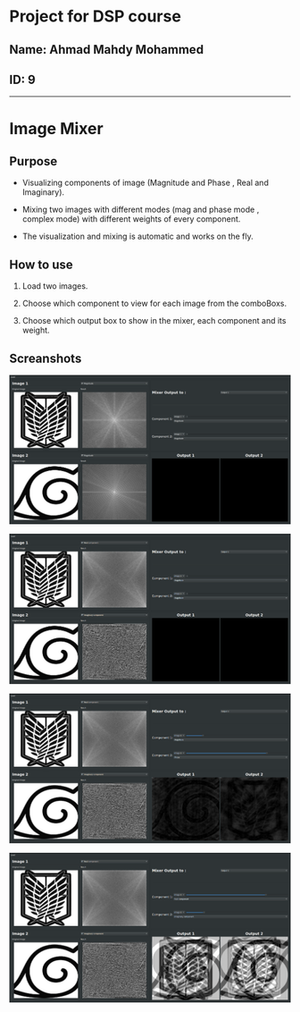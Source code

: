 # Project for DSP course

## Name: Ahmad Mahdy Mohammed

## ID: 9
-------------------------------------------------------------------------

# **Image Mixer**

## Purpose

* Visualizing components of image (Magnitude and Phase , Real and Imaginary).

* Mixing two images with different modes (mag and phase mode , complex mode) with different weights of every component.

* The visualization and mixing is automatic and works on the fly.

## How to use

1. Load two images.

2. Choose which component to view for each image from the comboBoxs.

3. Choose which output box to show in the mixer, each component and its weight.

## Screanshots

![Showing Magnitude](resources/image1.png "Showing Magnitude")

![Showing Real and Imaginary](resources/image2.png "Showing Real and Imaginary")

![Mixing in mag mode](resources/image3.png "Mixing in mag mode")

![Mixing in complex mode](resources/image4.png "Mixing in complex mode")
